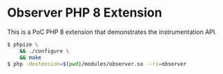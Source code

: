 # Observer PHP 8 Extension

This is a PoC PHP 8 extension that demonstrates the instrumentation API.

```bash
$ phpize \
    && ./configure \
    && make
$ php -dextension=$(pwd)/modules/observer.so --ri=observer
```

